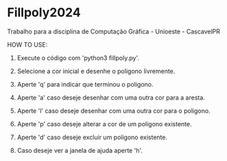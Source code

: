 # Fillpoly2024
Trabalho para a disciplina de Computação Gráfica - Unioeste - CascavelPR

HOW TO USE:

1. Execute o código com 'python3 fillpoly.py'.
2. Selecione a cor inicial e desenhe o poligono livremente.

3. Aperte 'q' para indicar que terminou o poligono.
4. Aperte 'a' caso deseje desenhar com uma outra cor para a aresta.
5. Aperte 'l' caso deseje desenhar com uma outra cor para o poligono.
6. Aperte 'p' caso deseje alterar a cor de um poligono existente.
7. Aperte 'd' caso deseje excluir um poligono existente.
8. Caso deseje ver a janela de ajuda aperte 'h'.
